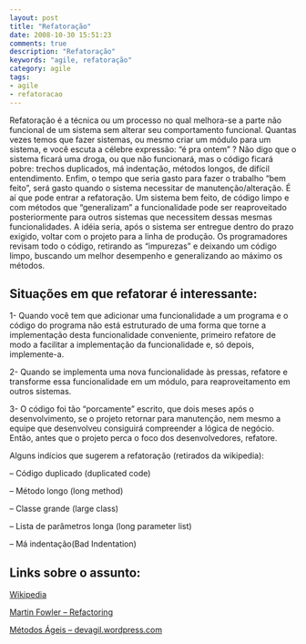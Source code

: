 ```yaml
---
layout: post
title: "Refatoração"
date: 2008-10-30 15:51:23
comments: true
description: "Refatoração"
keywords: "agile, refatoração"
category: agile
tags:
- agile
- refatoracao
---
```


Refatoração é a técnica ou um processo no qual melhora-se a parte não funcional de um sistema sem alterar seu comportamento funcional.
Quantas vezes temos que fazer sistemas, ou mesmo criar um módulo para um sistema, e você escuta a célebre expressão: “é pra ontem” ? Não digo que o sistema ficará uma droga, ou que não funcionará, mas o código ficará pobre: trechos duplicados, má indentação, métodos longos, de difícil entendimento. Enfim, o tempo que seria gasto para fazer o trabalho “bem feito”, será gasto quando o sistema necessitar de manutenção/alteração.
É aí que pode entrar a refatoração. Um sistema bem feito, de código limpo e com métodos que “generalizam” a funcionalidade pode ser reaproveitado posteriormente para outros sistemas que necessitem dessas mesmas funcionalidades. A idéia seria, após o sistema ser entregue dentro do prazo exigido, voltar com o projeto para a linha de produção. Os programadores revisam todo o código, retirando as “impurezas” e deixando um código limpo, buscando um melhor desempenho e generalizando ao máximo os métodos.

## Situações em que refatorar é interessante:

1- Quando você tem que adicionar uma funcionalidade a um programa e o código do programa não está estruturado de uma forma que torne a implementação desta funcionalidade conveniente, primeiro refatore de modo a facilitar a implementação da funcionalidade e, só depois, implemente-a.

2- Quando se implementa uma nova funcionalidade às pressas, refatore e transforme essa funcionalidade em um módulo, para reaproveitamento em outros sistemas.

3- O código foi tão “porcamente” escrito, que dois meses após o desenvolvimento, se o projeto retornar para manutenção, nem mesmo a equipe que desenvolveu consiguirá compreender a lógica de negócio. Então, antes que o projeto perca o foco dos desenvolvedores, refatore.

Alguns indícios que sugerem a refatoração (retirados da wikipedia):

– Código duplicado (duplicated code)

– Método longo (long method)

– Classe grande (large class)

– Lista de parâmetros longa (long parameter list)

– Má indentação(Bad Indentation)

## Links sobre o assunto:

<a href="https://pt.wikipedia.org/wiki/Refatora%C3%A7%C3%A3o" target="_blank">Wikipedia</a>

<a href="http://refactoring.com/" target="_blank">Martin Fowler – Refactoring</a>

<a href="" target="_blank">Métodos Ágeis – devagil.wordpress.com</a>
